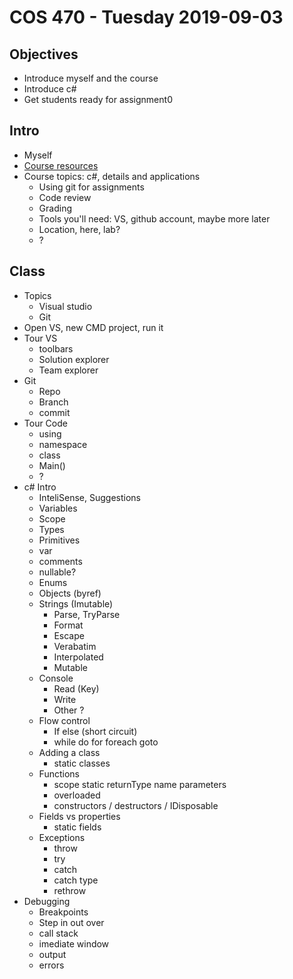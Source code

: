 # COS 470 - Tuesday 2019-09-03
## Objectives
* Introduce myself and the course
* Introduce c#
* Get students ready for assignment0

## Intro
* Myself
* [Course resources](www.github.com/blackboxlogic/Cos470)
* Course topics: c#, details and applications
  * Using git for assignments
  * Code review
  * Grading
  * Tools you'll need: VS, github account, maybe more later
  * Location, here, lab?
  * ?

## Class
* Topics
  * Visual studio
  * Git
* Open VS, new CMD project, run it
* Tour VS
  * toolbars
  * Solution explorer
  * Team explorer
* Git
  * Repo
  * Branch
  * commit
* Tour Code
  * using
  * namespace
  * class
  * Main()
  * ?
* c# Intro
  * InteliSense, Suggestions
  * Variables
  * Scope
  * Types
  * Primitives
  * var
  * comments
  * nullable?
  * Enums
  * Objects (byref)
  * Strings (Imutable)
    * Parse, TryParse
	* Format
	* Escape
	* Verabatim
	* Interpolated
	* Mutable
  * Console
    * Read (Key)
	* Write
	* Other ?
  * Flow control
    * If else (short circuit)
	* while do for foreach goto
  * Adding a class
    * static classes
  * Functions
    * scope static returnType name parameters
	* overloaded
	* constructors / destructors / IDisposable
  * Fields vs properties
    * static fields
  * Exceptions
    * throw
	* try
	* catch
	* catch type
	* rethrow
* Debugging
  * Breakpoints
  * Step in out over
  * call stack
  * imediate window
  * output
  * errors
